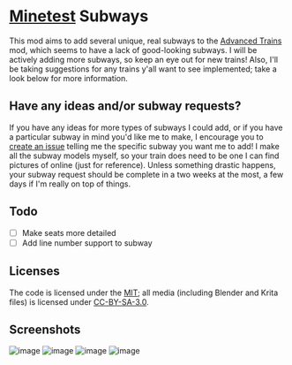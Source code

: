 # [Minetest](https://minetest.net/) Subways

This mod aims to add several unique, real subways to the [Advanced Trains](https://advtrains.de) mod, which seems to have a lack of good-looking subways. I will be actively adding more subways, so keep an eye out for new trains! Also, I'll be taking suggestions for any trains y'all want to see implemented; take a look below for more information.

## Have any ideas and/or subway requests?

If you have any ideas for more types of subways I could add, or if you have a particular subway in mind you'd like me to make, I encourage you to [create an issue](https://github.com/SamMatzko/minetest-subways/issues/new) telling me the specific subway you want me to add! I make all the subway models myself, so your train does need to be one I can find pictures of online (just for reference). Unless something drastic happens, your subway request should be complete in a two weeks at the most, a few days if I'm really on top of things.

## Todo
- [ ] Make seats more detailed
- [ ] Add line number support to subway

## Licenses
The code is licensed under the [MIT](https://github.com/SamMatzko/minetest-subways/blob/master/LICENSE.txt); all media (including Blender and Krita files) is licensed under [CC-BY-SA-3.0](http://creativecommons.org/licenses/by-sa/3.0/).

## Screenshots
![image](https://github.com/SamMatzko/minetest-subways/blob/master/screenshots/Screenshot%20from%202022-10-07%2017-12-27.png)
![image](https://github.com/SamMatzko/minetest-subways/blob/master/screenshots/Screenshot%20from%202022-10-07%2017-14-17.png)
![image](https://github.com/SamMatzko/minetest-subways/blob/master/screenshots/Screenshot%20from%202022-10-07%2017-11-05.png)
![image](https://github.com/SamMatzko/minetest-subways/blob/master/screenshots/Screenshot%20from%202022-10-07%2017-12-00.png)
